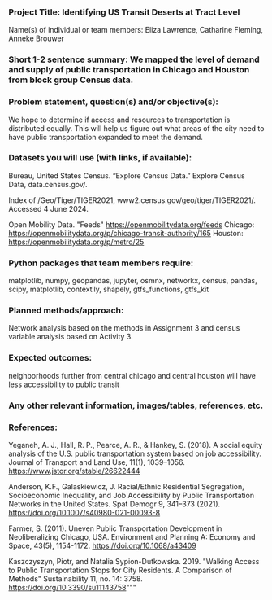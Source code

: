 ### Project Title: Identifying US Transit Deserts at Tract Level

Name(s) of individual or team members: Eliza Lawrence, Catharine Fleming, Anneke Brouwer

### Short 1-2 sentence summary: We mapped the level of demand and supply of public transportation in Chicago and Houston from block group Census data.

### Problem statement, question(s) and/or objective(s): 
We hope to determine if access and resources to transportation is distributed equally. This will help us figure out what areas of the city need to have public transportation expanded to meet the demand.

### Datasets you will use (with links, if available): 
Bureau, United States Census. “Explore Census Data.” Explore Census Data, data.census.gov/.

Index of /Geo/Tiger/TIGER2021, www2.census.gov/geo/tiger/TIGER2021/. Accessed 4 June
2024.

Open Mobility Data. "Feeds" https://openmobilitydata.org/feeds
    Chicago: https://openmobilitydata.org/p/chicago-transit-authority/165
    Houston: https://openmobilitydata.org/p/metro/25

### Python packages that team members require: 
matplotlib, numpy, geopandas, jupyter, osmnx, networkx, census, pandas, scipy, matplotlib, contextily, shapely, gtfs_functions, gtfs_kit

### Planned methods/approach: 
Network analysis based on the methods in Assignment 3 and census variable analysis based on Activity 3.

### Expected outcomes: 
neighborhoods further from central chicago and central houston will have less accessibility to public transit

### Any other relevant information, images/tables, references, etc.

### References:
Yeganeh, A. J., Hall, R. P., Pearce, A. R., & Hankey, S. (2018). A social equity analysis of the U.S. public transportation system based on job accessibility. Journal of Transport and Land Use, 11(1), 1039–1056. https://www.jstor.org/stable/26622444

Anderson, K.F., Galaskiewicz, J. Racial/Ethnic Residential Segregation, Socioeconomic Inequality, and Job Accessibility by Public Transportation Networks in the United States. Spat Demogr 9, 341–373 (2021). https://doi.org/10.1007/s40980-021-00093-8

Farmer, S. (2011). Uneven Public Transportation Development in Neoliberalizing Chicago, USA. Environment and Planning A: Economy and Space, 43(5), 1154-1172. https://doi.org/10.1068/a43409

Kaszczyszyn, Piotr, and Natalia Sypion-Dutkowska. 2019. "Walking Access to Public Transportation Stops for City Residents. A Comparison of Methods" Sustainability 11, no. 14: 3758. https://doi.org/10.3390/su11143758"""

